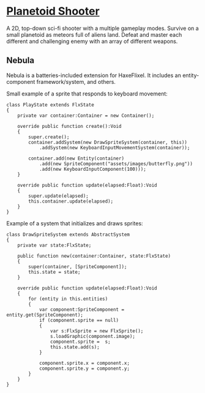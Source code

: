 # [Planetoid Shooter](http://deengames-prototypes.github.io/planetoid-shooter)

A 2D, top-down sci-fi shooter with a multiple gameplay modes. Survive on a small planetoid as meteors full of aliens land. Defeat and master each different and challenging enemy with an array of different weapons.

## Nebula
Nebula is a batteries-included extension for HaxeFlixel. It includes an entity-component framework/system, and others.

Small example of a sprite that responds to keyboard movement:
```
class PlayState extends FlxState
{
	private var container:Container = new Container();
    
	override public function create():Void
	{
		super.create();
        container.addSystem(new DrawSpriteSystem(container, this))
            .addSystem(new KeyboardInputMovementSystem(container));
        
        container.add(new Entity(container)
            .add(new SpriteComponent("assets/images/butterfly.png"))
            .add(new KeyboardInputComponent(100)));
	}

	override public function update(elapsed:Float):Void
	{
		super.update(elapsed);
        this.container.update(elapsed);
	}
}
```

Example of a system that initializes and draws sprites:

```
class DrawSpriteSystem extends AbstractSystem
{
    private var state:FlxState;
    
    public function new(container:Container, state:FlxState)
    {
        super(container, [SpriteComponent]);
        this.state = state;
    }
    
    override public function update(elapsed:Float):Void
    {
        for (entity in this.entities)
        {
            var component:SpriteComponent = entity.get(SpriteComponent);            
            if (component.sprite == null)
            {
                var s:FlxSprite = new FlxSprite();
                s.loadGraphic(component.image);
                component.sprite =  s;
                this.state.add(s);
            }
            
            component.sprite.x = component.x;
            component.sprite.y = component.y;
        }
    }
}
```